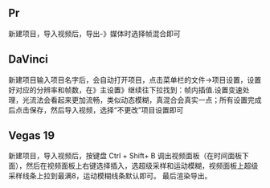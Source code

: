## Pr

新建项目，导入视频后，导出-》媒体时选择帧混合即可

## DaVinci

新建项目输入项目名字后，会自动打开项目，点击菜单栏的文件->项目设置，设置好对应的分辨率和帧数，在》主设置》继续往下拉找到：帧内插值.设置变速处理，光流法会看起来更加流畅，类似动态模糊，真混合会真实一点；所有设置完成后点击保存，然后导入视频，选择“不更改”项目设置即可

## Vegas 19

新建项目，导入视频后，按键盘 Ctrl + Shift+ B 调出视频面板（在时间面板下面），然后在视频面板上右键选择插入，选超级采样和运动模糊，视频面板上超级采样线条上拉到最满8，运动模糊线条默认即可。 最后渲染导出。

## 